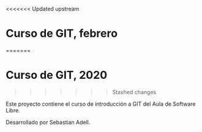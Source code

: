<<<<<<< Updated upstream
# Curso de GIT, febrero
=======
# Curso de GIT, 2020
>>>>>>> Stashed changes

Este proyecto contiene el curso de introducción a GIT del Aula de Software Libre.

Desarrollado por Sebastian Adell.
